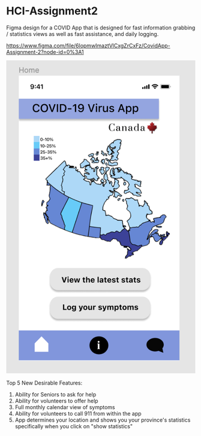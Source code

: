 # HCI-Assignment2

Figma design for a COVID App that is designed for fast information grabbing / statistics views as well as fast assistance, and daily logging. 

https://www.figma.com/file/6lopmwImaztVlCxgZrCxFz/CovidApp-Assignment-2?node-id=0%3A1

![alt text](https://github.com/lauragonzalez99/HCI-Assignment2/blob/main/Screen%20Shot%202020-11-10%20at%208.14.32%20PM.png)

Top 5 New Desirable Features:
1. Ability for Seniors to ask for help
2. Ability for volunteers to offer help
3. Full monthly calendar view of symptoms
4. Ability for volunteers to call 911 from within the app
5. App determines your location and shows you your province's statistics specifically when you click on "show statistics" 
